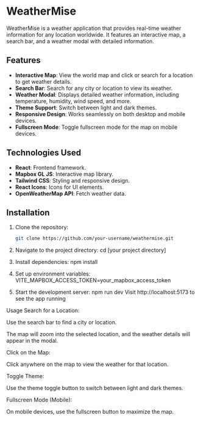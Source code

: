# WeatherMise

WeatherMise is a weather application that provides real-time weather information for any location worldwide. It features an interactive map, a search bar, and a weather modal with detailed information.

## Features

- **Interactive Map**: View the world map and click or search for a location to get weather details.
- **Search Bar**: Search for any city or location to view its weather.
- **Weather Modal**: Displays detailed weather information, including temperature, humidity, wind speed, and more.
- **Theme Support**: Switch between light and dark themes.
- **Responsive Design**: Works seamlessly on both desktop and mobile devices.
- **Fullscreen Mode**: Toggle fullscreen mode for the map on mobile devices.

## Technologies Used

- **React**: Frontend framework.
- **Mapbox GL JS**: Interactive map library.
- **Tailwind CSS**: Styling and responsive design.
- **React Icons**: Icons for UI elements.
- **OpenWeatherMap API**: Fetch weather data.

## Installation

1. Clone the repository:

   ```bash
   git clone https://github.com/your-username/weathermise.git

   ```

2. Navigate to the project directory:
   cd [your project directory]

3. Install dependencies: npm install

4. Set up environment variables:
   VITE_MAPBOX_ACCESS_TOKEN=your_mapbox_access_token

5. Start the development server:
   npm run dev
   Visit http://localhost:5173 to see the app running

Usage
Search for a Location:

Use the search bar to find a city or location.

The map will zoom into the selected location, and the weather details will appear in the modal.

Click on the Map:

Click anywhere on the map to view the weather for that location.

Toggle Theme:

Use the theme toggle button to switch between light and dark themes.

Fullscreen Mode (Mobile):

On mobile devices, use the fullscreen button to maximize the map.